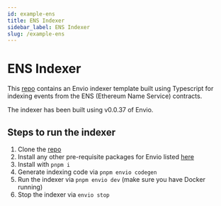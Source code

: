 ```yaml
---
id: example-ens
title: ENS Indexer
sidebar_label: ENS Indexer
slug: /example-ens
---
```


# ENS Indexer

This [repo](https://github.com/JasoonS/Envio-ENS-Indexer) contains an Envio indexer template built using Typescript for indexing events from the ENS (Ethereum Name Service) contracts.

The indexer has been built using v0.0.37 of Envio.

## Steps to run the indexer

1. Clone the [repo](https://github.com/JasoonS/Envio-ENS-Indexer)
2. Install any other pre-requisite packages for Envio listed [here](https://docs.envio.dev/docs/installation#prerequisites)
3. Install with `pnpm i`
4. Generate indexing code via `pnpm envio codegen`
5. Run the indexer via `pnpm envio dev` (make sure you have Docker running)
6. Stop the indexer via `envio stop`

